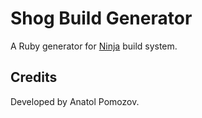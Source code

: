 # Shog Build Generator

A Ruby generator for [Ninja](https://ninja-build.org/) build system.

## Credits

Developed by Anatol Pomozov.
